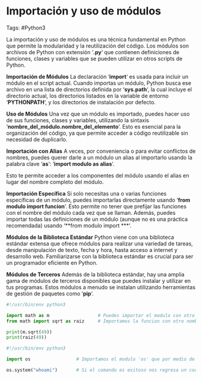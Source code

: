 # Importación y uso de módulos 

Tags: #Python3 

La importación y uso de módulos es una técnica fundamental en Python que permite la modularidad y la reutilización del código. Los módulos son archivos de Python con extensión ‘**.py**‘ que contienen definiciones de funciones, clases y variables que se pueden utilizar en otros scripts de Python.

**Importación de Módulos**
La declaración ‘**import**‘ es usada para incluir un módulo en el script actual. Cuando importas un módulo, Python busca ese archivo en una lista de directorios definida por ‘**sys.path**‘, la cual incluye el directorio actual, los directorios listados en la variable de entorno ‘**PYTHONPATH**‘, y los directorios de instalación por defecto.

**Uso de Módulos**
Una vez que un módulo es importado, puedes hacer uso de sus funciones, clases y variables, utilizando la sintaxis ‘**nombre_del_módulo.nombre_del_elemento**‘. Esto es esencial para la organización del código, ya que permite acceder a código reutilizable sin necesidad de duplicarlo.

**Importación con Alias**
A veces, por conveniencia o para evitar conflictos de nombres, puedes querer darle a un módulo un alias al importarlo usando la palabra clave ‘**as**‘: ‘**import modulo as alias**‘.

Esto te permite acceder a los componentes del módulo usando el alias en lugar del nombre completo del módulo.

**Importación Específica**
Si solo necesitas una o varias funciones específicas de un módulo, puedes importarlas directamente usando ‘**from modulo import funcion**‘. Esto permite no tener que prefijar las funciones con el nombre del módulo cada vez que se llaman. Además, puedes importar todas las definiciones de un módulo (aunque no es una práctica recomendada) usando ‘**from modulo import ***‘.

**Módulos de la Biblioteca Estándar**
Python viene con una biblioteca estándar extensa que ofrece módulos para realizar una variedad de tareas, desde manipulación de texto, fecha y hora, hasta acceso a internet y desarrollo web. Familiarizarse con la biblioteca estándar es crucial para ser un programador eficiente en Python.

**Módulos de Terceros**
Además de la biblioteca estándar, hay una amplia gama de módulos de terceros disponibles que puedes instalar y utilizar en tus programas. Estos módulos a menudo se instalan utilizando herramientas de gestión de paquetes como ‘**pip**‘.


```python 
#!/usr/bin/env python3 

import math as m                  # Puedes importar el modulo con otro nombre para que sea mas practico 
from math import sqrt as raiz     # Importamos la funcion con otro nombre 

print(m.sqrt(49))
print(raiz(49))
```

```python 
#!/usr/bin/env python3 

import os                 # Importamos el modulo 'os' que por medio de la funcion 'system' se puede ejecutar comandos

os.system("whoami")       # Si el comando es exitoso nos regresa un codigo de estado '0' 
```